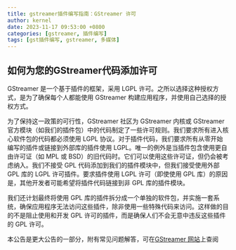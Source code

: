 ```yaml
---
title: gstreamer插件编写指南：GStreamer 许可
author: kernel
date: 2023-11-17 09:53:00 +0800
categories: [gstreamer, 插件编写]
tags: [gst插件编写, gstreamer, 多媒体]
---
```


## 如何为您的GStreamer代码添加许可

GStreamer 是一个基于插件的框架，采用 LGPL 许可。之所以选择这种授权方式，是为了确保每个人都能使用 GStreamer 构建应用程序，并使用自己选择的授权方式。

为了保持这一政策的可行性，GStreamer 社区为 GStreamer 内核或 GStreamer 官方模块（如我们的插件包）中的代码制定了一些许可规则。我们要求所有进入核心软件包的代码都必须使用 LGPL 协议。对于插件代码，我们要求所有从零开始编写的插件或链接到外部库的插件使用 LGPL。唯一的例外是当插件包含使用更自由许可证（如 MPL 或 BSD）的旧代码时。它们可以使用这些许可证，但仍会被考虑纳入。我们不接受 GPL 代码添加到我们的插件模块中，但我们接受使用外部 GPL 库的 LGPL 许可插件。要求插件使用 LGPL 许可（即使使用 GPL 库）的原因是，其他开发者可能希望将插件代码链接到非 GPL 库的插件模块。

我们还计划最终将使用 GPL 库的插件拆分成一个单独的软件包，并实施一套系统，确保应用程序无法访问这些插件，除非使用一些特殊代码来访问。这样做的目的不是阻止使用和开发 GPL 许可的插件，而是确保人们不会无意中违反这些插件的 GPL 许可。

本公告是更大公告的一部分，附有常见问题解答，可在[GStreamer 网站](https://gstreamer.freedesktop.org/documentation/licensing.html)上查阅
